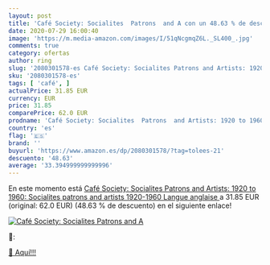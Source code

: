 ```yaml
---
layout: post
title: 'Café Society: Socialites  Patrons  and A con un 48.63 % de descuento'
date: 2020-07-29 16:00:40
image: 'https://m.media-amazon.com/images/I/51qNcgmqZ6L._SL400_.jpg'
comments: true
category: ofertas
author: ring
slug: '2080301578-es Café Society: Socialites Patrons and Artists: 1920 to...'
sku: '2080301578-es'
tags: [ 'café', ]
actualPrice: 31.85 EUR
currency: EUR
price: 31.85
comparePrice: 62.0 EUR
prodname: 'Café Society: Socialites  Patrons  and Artists: 1920 to 1960: Socialites  patrons  and artists  1920-1960   Langue anglaise '
country: 'es'
flag: '🇪🇸'
brand: ''
buyurl: 'https://www.amazon.es/dp/2080301578/?tag=tolees-21'
descuento: '48.63'
average: '33.394999999999996'
---
```


En este momento está [Café Society: Socialites  Patrons  and Artists: 1920 to 1960: Socialites  patrons  and artists  1920-1960   Langue anglaise ](https://www.amazon.es/dp/2080301578/?tag=tolees-21) a 31.85 EUR (original: 62.0 EUR) (48.63 %  de descuento) en el siguiente enlace!

[![Café Society: Socialites  Patrons  and A](https://m.media-amazon.com/images/I/51qNcgmqZ6L._SL400_.jpg)](https://www.amazon.es/dp/2080301578/?tag=tolees-21)

🔎:


[🛒 Aquí!!!](https://www.amazon.es/dp/2080301578/?tag=tolees-21)
